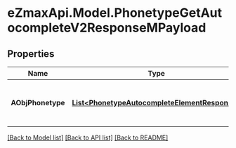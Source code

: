 
# eZmaxApi.Model.PhonetypeGetAutocompleteV2ResponseMPayload

## Properties

Name | Type | Description | Notes
------------ | ------------- | ------------- | -------------
**AObjPhonetype** | [**List&lt;PhonetypeAutocompleteElementResponse&gt;**](PhonetypeAutocompleteElementResponse.md) | An array of Phonetype autocomplete element response. | [optional] 

[[Back to Model list]](../README.md#documentation-for-models)
[[Back to API list]](../README.md#documentation-for-api-endpoints)
[[Back to README]](../README.md)

